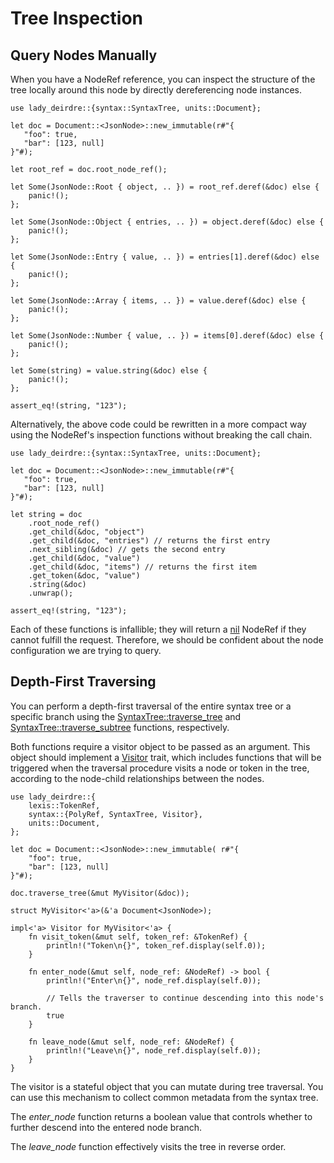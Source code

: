<!------------------------------------------------------------------------------
  This file is part of "Lady Deirdre", a compiler front-end foundation
  technology.

  This work is proprietary software with source-available code.

  To copy, use, distribute, or contribute to this work, you must agree to
  the terms of the General License Agreement:

  https://github.com/Eliah-Lakhin/lady-deirdre/blob/master/EULA.md

  The agreement grants a Basic Commercial License, allowing you to use
  this work in non-commercial and limited commercial products with a total
  gross revenue cap. To remove this commercial limit for one of your
  products, you must acquire a Full Commercial License.

  If you contribute to the source code, documentation, or related materials,
  you must grant me an exclusive license to these contributions.
  Contributions are governed by the "Contributions" section of the General
  License Agreement.

  Copying the work in parts is strictly forbidden, except as permitted
  under the General License Agreement.

  If you do not or cannot agree to the terms of this Agreement,
  do not use this work.

  This work is provided "as is", without any warranties, express or implied,
  except where such disclaimers are legally invalid.

  Copyright (c) 2024 Ilya Lakhin (Илья Александрович Лахин).
  All rights reserved.
------------------------------------------------------------------------------->

# Tree Inspection

## Query Nodes Manually

When you have a NodeRef reference, you can inspect the structure of the tree
locally around this node by directly dereferencing node instances.

```rust,noplayground
use lady_deirdre::{syntax::SyntaxTree, units::Document};

let doc = Document::<JsonNode>::new_immutable(r#"{
   "foo": true,
   "bar": [123, null]
}"#);

let root_ref = doc.root_node_ref();

let Some(JsonNode::Root { object, .. }) = root_ref.deref(&doc) else {
    panic!();
};

let Some(JsonNode::Object { entries, .. }) = object.deref(&doc) else {
    panic!();
};

let Some(JsonNode::Entry { value, .. }) = entries[1].deref(&doc) else {
    panic!();
};

let Some(JsonNode::Array { items, .. }) = value.deref(&doc) else {
    panic!();
};

let Some(JsonNode::Number { value, .. }) = items[0].deref(&doc) else {
    panic!();
};

let Some(string) = value.string(&doc) else {
    panic!();
};

assert_eq!(string, "123");
```

Alternatively, the above code could be rewritten in a more compact way using the
NodeRef's inspection functions without breaking the call chain.

```rust,noplayground
use lady_deirdre::{syntax::SyntaxTree, units::Document};

let doc = Document::<JsonNode>::new_immutable(r#"{
   "foo": true,
   "bar": [123, null]
}"#);

let string = doc
    .root_node_ref()
    .get_child(&doc, "object")
    .get_child(&doc, "entries") // returns the first entry
    .next_sibling(&doc) // gets the second entry
    .get_child(&doc, "value")
    .get_child(&doc, "items") // returns the first item
    .get_token(&doc, "value")
    .string(&doc)
    .unwrap();

assert_eq!(string, "123");
```

Each of these functions is infallible; they will return
a [nil](https://docs.rs/lady-deirdre/2.0.1/lady_deirdre/syntax/struct.NodeRef.html#method.nil)
NodeRef if they cannot fulfill the request. Therefore, we should be confident
about the node configuration we are trying to query.

## Depth-First Traversing

You can perform a depth-first traversal of the entire syntax tree or a specific
branch using
the [SyntaxTree::traverse_tree](https://docs.rs/lady-deirdre/2.0.1/lady_deirdre/syntax/trait.SyntaxTree.html#method.traverse_tree)
and [SyntaxTree::traverse_subtree](https://docs.rs/lady-deirdre/2.0.1/lady_deirdre/syntax/trait.SyntaxTree.html#method.traverse_subtree)
functions, respectively.

Both functions require a visitor object to be passed as an argument. This object
should implement
a [Visitor](https://docs.rs/lady-deirdre/2.0.1/lady_deirdre/syntax/trait.Visitor.html)
trait, which includes functions that will be triggered when the traversal
procedure visits a node or token in the tree, according to the node-child
relationships between the nodes.

```rust,noplayground
use lady_deirdre::{
    lexis::TokenRef,
    syntax::{PolyRef, SyntaxTree, Visitor},
    units::Document,
};

let doc = Document::<JsonNode>::new_immutable( r#"{
    "foo": true,
    "bar": [123, null]
}"#);

doc.traverse_tree(&mut MyVisitor(&doc));

struct MyVisitor<'a>(&'a Document<JsonNode>);

impl<'a> Visitor for MyVisitor<'a> {
    fn visit_token(&mut self, token_ref: &TokenRef) {
        println!("Token\n{}", token_ref.display(self.0));
    }
    
    fn enter_node(&mut self, node_ref: &NodeRef) -> bool {
        println!("Enter\n{}", node_ref.display(self.0));
    
        // Tells the traverser to continue descending into this node's branch.
        true
    }
    
    fn leave_node(&mut self, node_ref: &NodeRef) {
        println!("Leave\n{}", node_ref.display(self.0));
    }
}
```

The visitor is a stateful object that you can mutate during tree traversal. You
can use this mechanism to collect common metadata from the syntax tree.

The *enter_node* function returns a boolean value that controls whether to
further descend into the entered node branch.

The *leave_node* function effectively visits the tree in reverse order.
